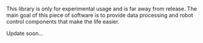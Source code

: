 This library is only for experimental usage and is far away from release. The main goal of this piece of software
is to provide data processing and robot control components that make the life easier.

Update soon...